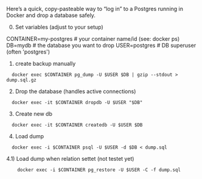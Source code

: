 Here’s a quick, copy-pasteable way to “log in” to a Postgres running in Docker and drop a database safely.


0) Set variables (adjust to your setup)

CONTAINER=my-postgres         # your container name/id (see: docker ps)
DB=mydb                       # the database you want to drop
USER=postgres                 # DB superuser (often 'postgres')

1) create backup manually
```
  docker exec $CONTAINER pg_dump -U $USER $DB | gzip --stdout > dump.sql.gz
```


2) Drop the database (handles active connections)
```
  docker exec -it $CONTAINER dropdb -U $USER "$DB"
``` 

3) Create new db
```
  docker exec -it $CONTAINER createdb -U $USER $DB
```

4) Load dump
```
  docker exec -i $CONTAINER psql -U $USER -d $DB < dump.sql
```

4.1) Load dump when relation settet (not testet yet)
```
	docker exec -i $CONTAINER pg_restore -U $USER -C -f dump.sql

```
